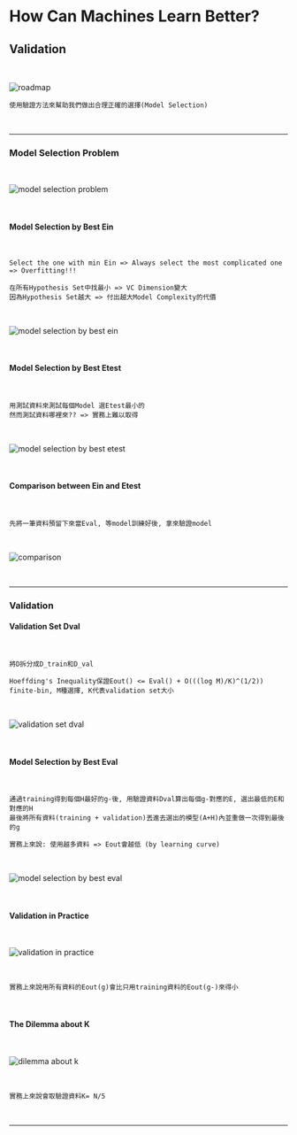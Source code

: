 # How Can Machines Learn Better?

## Validation

<br />

![roadmap](https://github.com/linda2020130/Notes_ML-Foundations/blob/master/Pictures/Week%2015/roadmap.PNG)

```
使用驗證方法來幫助我們做出合理正確的選擇(Model Selection)
```

<br />

***

### Model Selection Problem

<br />

![model selection problem](https://github.com/linda2020130/Notes_ML-Foundations/blob/master/Pictures/Week%2015/model%20selection%20problem.PNG)

<br />

#### Model Selection by Best Ein

<br />

```
Select the one with min Ein => Always select the most complicated one => Overfitting!!!

在所有Hypothesis Set中找最小 => VC Dimension變大
因為Hypothesis Set越大 => 付出越大Model Complexity的代價
```

<br />

![model selection by best ein](https://github.com/linda2020130/Notes_ML-Foundations/blob/master/Pictures/Week%2015/model%20selection%20by%20test%20ein.PNG)

<br />

#### Model Selection by Best Etest

<br />

```
用測試資料來測試每個Model 選Etest最小的
然而測試資料哪裡來?? => 實務上難以取得
```

<br />

![model selection by best etest](https://github.com/linda2020130/Notes_ML-Foundations/blob/master/Pictures/Week%2015/model%20selection%20by%20best%20etest.PNG)

<br />

#### Comparison between Ein and Etest

<br />

```
先將一筆資料預留下來當Eval, 等model訓練好後, 拿來驗證model
```

<br />

![comparison](https://github.com/linda2020130/Notes_ML-Foundations/blob/master/Pictures/Week%2015/comparison.PNG)

<br />

***

### Validation

#### Validation Set Dval

<br />

```
將D拆分成D_train和D_val

Hoeffding's Inequality保證Eout() <= Eval() + O(((log M)/K)^(1/2))
finite-bin, M種選擇, K代表validation set大小
```

<br />

![validation set dval](https://github.com/linda2020130/Notes_ML-Foundations/blob/master/Pictures/Week%2015/validation%20set%20dval.PNG)

<br />

#### Model Selection by Best Eval

<br />

```
通過training得到每個H最好的g-後, 用驗證資料Dval算出每個g-對應的E, 選出最低的E和對應的H
最後將所有資料(training + validation)丟進去選出的模型(A+H)內並重做一次得到最後的g

實務上來說: 使用越多資料 => Eout會越低 (by learning curve)
```

<br />

![model selection by best eval](https://github.com/linda2020130/Notes_ML-Foundations/blob/master/Pictures/Week%2015/model%20selection%20by%20best%20eval.PNG)

<br />

#### Validation in Practice

<br />

![validation in practice](https://github.com/linda2020130/Notes_ML-Foundations/blob/master/Pictures/Week%2015/validation%20in%20practice.PNG)

<br />

```
實務上來說用所有資料的Eout(g)會比只用training資料的Eout(g-)來得小
```

<br />

#### The Dilemma about K

<br />

![dilemma about k](https://github.com/linda2020130/Notes_ML-Foundations/blob/master/Pictures/Week%2015/dilemma%20about%20k.PNG)

<br />

```
實務上來說會取驗證資料K= N/5
```

<br />

***


